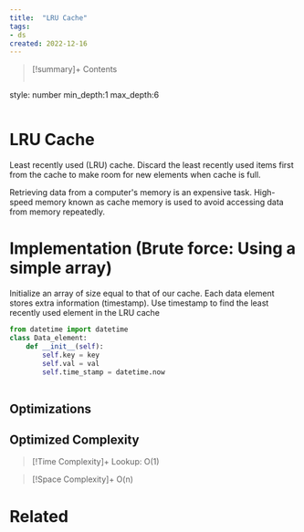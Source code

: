 ```yaml
---
title:  "LRU Cache"
tags:
- ds
created: 2022-12-16
---
```


>[!summary]+ Contents
>```toc
style: number
min_depth:1
max_depth:6 
>```


# LRU Cache
Least recently used (LRU) cache. Discard the least recently used items first from the cache to make room for new elements when cache is full.

Retrieving data from a computer's memory is an expensive task. 
High-speed memory known as cache memory is used to avoid accessing data from memory repeatedly.
# Implementation (Brute force: Using a simple array)
Initialize an array of size equal to that of our cache. Each data element stores extra information (timestamp). Use timestamp to find the least recently used element in the LRU cache

```python
from datetime import datetime
class Data_element:
	def __init__(self):
		self.key = key
		self.val = val
		self.time_stamp = datetime.now
	
```

## Optimizations

## Optimized Complexity

>[!Time Complexity]+
>Lookup: O(1)

>[!Space Complexity]+
>O(n)



# Related
